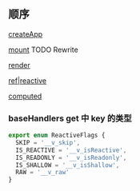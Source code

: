 ## 顺序

[createApp]()

[mount]() TODO Rewrite

[render]()

[ref|reactive]()

[computed]()

<!-- [watch]()

[watchEffect]() -->

### baseHandlers get 中 key 的类型

```ts
export enum ReactiveFlags {
  SKIP = '__v_skip',
  IS_REACTIVE = '__v_isReactive',
  IS_READONLY = '__v_isReadonly',
  IS_SHALLOW = '__v_isShallow',
  RAW = '__v_raw'
}
```
